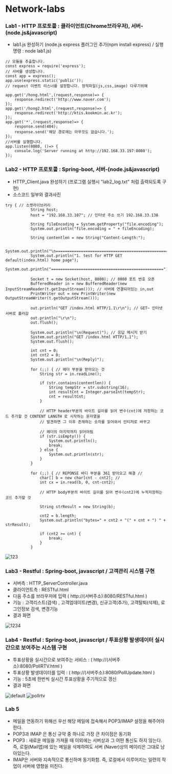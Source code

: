 # Network-labs

### Lab1 - HTTP 프로토콜 : 클라이언트(Chrome브라우저), 서버-(node.js&javascript)
 - lab1.js 완성하기 (node.js express 플러그인 추가(npm install express) / 실행 명령 : node lab1.js)
```
// 모듈을 추출합니다.
const express = require('express');
// 서버를 생성합니다.
const app = express();
app.use(express.static('public'));
// request 이벤트 리스너를 설정합니다. 정적파일(js,css,image) 다루기위해

app.get('/hong.html',(request,response)=> {
    response.redirect('http://www.naver.com');
});
app.get('/hong2.html',(request,response)=> {
    response.redirect('http://ktis.kookmin.ac.kr');
});
app.get('*',(request,response)=> {
    response.send(404);
    response.send('해당 경로에는 아무것도 없습니다.');
});
//서버를 실행합니다.
app.listen(8080, ()=> {
    console.log('Server running at http://192.168.33.197:8080');
});
```

### Lab2 - HTTP 프로토콜 : Spring-boot, 서버-(node.js&javascript)
 - HTTP_Client.java 완성하기 (프로그램 실행시 "lab2_log.txt" 처럼 출력되도록 구현)
 - 소스코드 일부와 결과사진
 ```
 try { // 소켓라이브러리
			String host;
			host = "192.168.33.107"; // 인터넷 주소 쓰기 192.168.33.138

			String fileEncoding = System.getProperty("file.encoding");
			System.out.println("file.encoding = " + fileEncoding);

			String contentlen = new String("Content-Length:");

			System.out.println("\n=================================================");
			System.out.println("1. test for HTTP GET default(index.html) home page");
			System.out.println("=================================================");

			Socket t = new Socket(host, 8080); // 8080 포트 번호 오픈
			BufferedReader in = new BufferedReader(new InputStreamReader(t.getInputStream())); // 서버에 연결되어있는 in,out
			PrintWriter out = new PrintWriter(new OutputStreamWriter(t.getOutputStream()));

			out.println("GET /index.html HTTP/1.1\r\n"); // GET~ 인터넷 서버로 흘러감
			out.println("\r\n");
			out.flush();

			System.out.println("\n(Request)"); // 응답 메시지 받기
			System.out.println("GET /index.html HTTP/1.1");
			System.out.flush();

			int cnt = 0;
			int cnt2 = 0;
			System.out.println("\n(Reply)");

			for (;;) { // 헤더 부분을 받아오는 것
				String str = in.readLine();

				if (str.contains(contentlen)) {
					String tempStr = str.substring(16);
					int resultCnt = Integer.parseInt(tempStr);
					cnt = resultCnt;
				}
				
				// HTTP header부분의 바이트 길이를 읽어 변수(cnt)에 저장하는 코드 추가할 것 CONTENT LANGTH 로 시작하는 문자열을
				// 발견하면 그 이후 존재하는 숫자를 읽어와서 인티저로 바꾸고

				// 헤더의 마지막까지 읽어야됨
				if (str.isEmpty()) {
					System.out.println();
					break;
				} else {
					System.out.println(str);
				}
			}

			for (;;) { // REPONSE 바디 부분을 361 받아오고 해결 //
				char[] b = new char[cnt - cnt2]; //
				int cx = in.read(b, 0, cnt-cnt2);
				
				// HTTP body부분의 바이트 길이를 읽어 변수(cnt2)에 누적저장하는 코드 추가할 것
				
				String strResult = new String(b);
					
				cnt2 = b.length;
				System.out.println("bytes=" + cnt2 + "(" + cnt + ") " + strResult);
				
				if (cnt2 >= cnt) {
					break;
				}
			}
```
![123](https://user-images.githubusercontent.com/26623547/39110125-d776aaa8-470a-11e8-828a-e7558ca5b85c.JPG)

### Lab3 - Restful : Spring-boot, javascript / 고객관리 시스템 구현
 - 서버측 : HTTP_ServerController.java
 - 클라이언트측 : RESTful.html
 - 다음 주소를 브라우저에 입력 ( http://(서버주소):8080/RESTful.html )
 - 기능 : 고객리스트(검색) , 고객업데이트(변경), 신규고객(추가), 고객탈퇴(삭제), 로그인정보 검색, 변경기능 
 - 결과 화면
 
 ![1234](https://user-images.githubusercontent.com/26623547/39163335-001afcb6-47b5-11e8-8735-c41004b8fa12.jpg)
 
### Lab4 - Restful : Spring-boot, javascript / 투표상황 발생데이터 실시간으로 보여주는 시스템 구현
 - 투표상황을 실시간으로 보여주는 서비스 : ( http://(서버주소):8080/PollRTV.html )
 - 투표상황 발생데이터를 입력 : ( http://(서버주소):8080/PollUpdate.html )
 - 기능 : 5초에 한번씩 실시간 투표상황을 주기적으로 갱신
 - 결과 화면
 
![default](https://user-images.githubusercontent.com/26623547/39163155-30da771a-47b4-11e8-9875-112ff26e69a2.jpg)
![pollrtv](https://user-images.githubusercontent.com/26623547/39163157-3217d6ae-47b4-11e8-8542-d80d14dbf13d.jpg)

### Lab 5 
 - 메일을 연동하기 위해선 우선 해당 메일에 접속해서 POP3/IMAP 설정을 해주어야 한다.
 - POP3과 IMAP 은 통신 규약 중 하나로 가장 큰 차이점은 동기화
 - POP3 : 새로운 메일을 가져올 때 이외에는 서버상과 그 어떤 통신도 하지 않는다. 즉, 로컬(Mail앱)에 있는 메일을 삭제하여도
서버 (Naver)상의 메이리은 그대로 남아있는다. 
 - IMAP은 서버와 지속적으로 통신하며 동기화함. 즉, 로컬에서 이루어지는 일련의 작업이 서버에 영향을 미친다.





